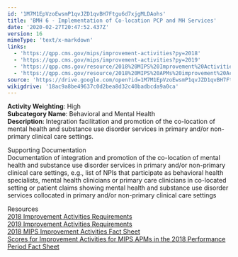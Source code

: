 ```yaml
---
id: '1M7M1EpVzoEwsmP1qvJZD1qvBH7Ftgu6d7xjgMLDAohs'
title: 'BMH 6 - Implementation of Co-location PCP and MH Services'
date: '2020-02-27T20:47:52.437Z'
version: 16
mimeType: 'text/x-markdown'
links:
  - 'https://qpp.cms.gov/mips/improvement-activities?py=2018'
  - 'https://qpp.cms.gov/mips/improvement-activities?py=2019'
  - 'https://qpp.cms.gov/resource/2018%20MIPS%20Improvement%20Activities%20Fact%20Sheet'
  - 'https://qpp.cms.gov/resource/2018%20MIPS%20APMs%20improvement%20Activities%20scores%20fact%20sheet'
source: 'https://drive.google.com/open?id=1M7M1EpVzoEwsmP1qvJZD1qvBH7Ftgu6d7xjgMLDAohs'
wikigdrive: '18ac9a8be49637c0d2bea8d32c40badbcda9a0ca'
---
```





**Activity Weighting**: High  
**Subcategory Name**: Behavioral and Mental Health  
**Description**: Integration facilitation and promotion of the co-location of mental health and substance use disorder services in primary and/or non-primary clinical care settings.




Supporting Documentation  
Documentation of integration and promotion of the co-location of mental health and substance use disorder services in primary and/or non-primary clinical care settings, e.g., list of NPIs that participate as behavioral health specialists, mental health clinicians or primary care clinicians in co-located setting or patient claims showing mental health and substance use disorder services collocated in primary and/or non-primary clinical care settings




Resources  
[2018 Improvement Activities Requirements](https://qpp.cms.gov/mips/improvement-activities?py=2018)  
[2019 Improvement Activities Requirements](https://qpp.cms.gov/mips/improvement-activities?py=2019)  
[2018 MIPS Improvement Activities Fact Sheet](https://qpp.cms.gov/resource/2018%20MIPS%20Improvement%20Activities%20Fact%20Sheet)  
[Scores for Improvement Activities for MIPS APMs in the 2018 Performance Period Fact Sheet](https://qpp.cms.gov/resource/2018%20MIPS%20APMs%20improvement%20Activities%20scores%20fact%20sheet)
